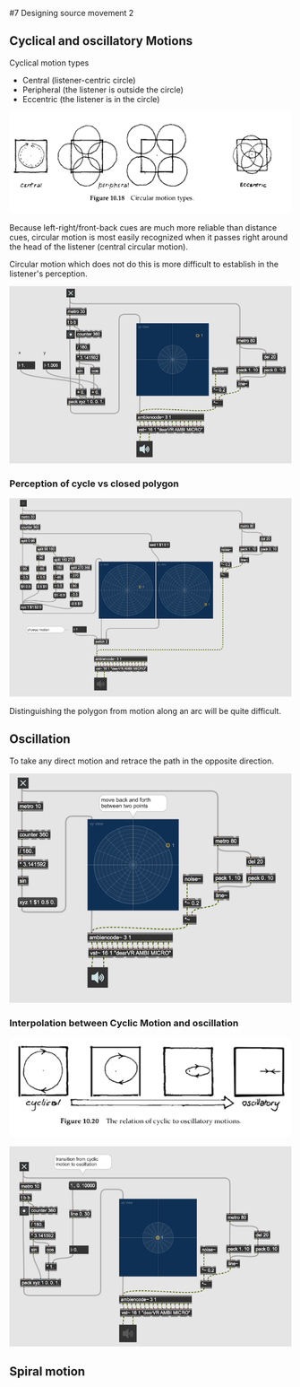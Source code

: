 #7 Designing source movement 2

## Cyclical and oscillatory Motions

Cyclical motion types
- Central (listener-centric circle)
- Peripheral (the listener is outside the circle)
- Eccentric (the listener is in the circle)

![](K7/png/type.png)

Because left-right/front-back cues are much more reliable than distance cues, circular motion is most easily recognized when it passes right around the head of the listener (central circular motion).

Circular motion which does not do this is more difficult to establish in the listener's perception.

![](K7/png/cyclic.png)


### Perception of cycle vs closed polygon

![](K7/png/closed_polygon.png)

Distinguishing the polygon from motion along an arc will be quite difficult.

## Oscillation

To take any direct motion and retrace the path in the opposite direction.

![](K7/png/oscillation.png)
### Interpolation between Cyclic Motion and oscillation

![](K7/png/interpolation.png)

![](K7/png/interpolation_max.png)

## Spiral motion
